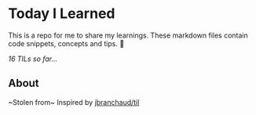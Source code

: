 # Today I Learned
This is a repo for me to share my learnings. These markdown files contain code snippets, concepts and tips. 🧠

_16 TILs so far..._

## About
~Stolen from~ Inspired by [jbranchaud/til](https://github.com/jbranchaud/til)
